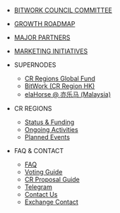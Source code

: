 

- [BITWORK COUNCIL COMMITTEE](/main/cr-council.md)
- [GROWTH ROADMAP](/main/roadmap.md)
- [MAJOR PARTNERS](/main/partners.md)
- [MARKETING INITIATIVES](/main/marketing.md)

- SUPERNODES
    - [CR Regions Global Fund](/supernodes/cr-regions-fund.md)
    - [BitWork (CR Region HK)](/supernodes/bitwork.md)
    - [elaHorse @ 亦乐马 (Malaysia)](/supernodes/elaHorse.md)

- CR REGIONS
    - [Status & Funding](/regions/list/status.md)
    - [Ongoing Activities](/regions/ongoing.md)
    - [Planned Events](/regions/planning.md)

- FAQ & CONTACT
    - [FAQ](/main/faq.md)
    - [Voting Guide](/main/voting-guide.md)
    - [CR Proposal Guide](/main/proposal-guide.md)
    - [Telegram](https://t.me/elastosbitwork)
    - [Contact Us](/main/contact.md)
    - [Exchange Contact](/main/exchange-contact.md)
